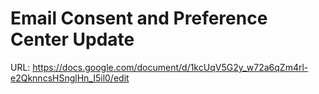 # Email Consent and Preference Center Update

URL: https://docs.google.com/document/d/1kcUqV5G2y_w72a6qZm4rl-e2QknncsHSnglHn_I5il0/edit
